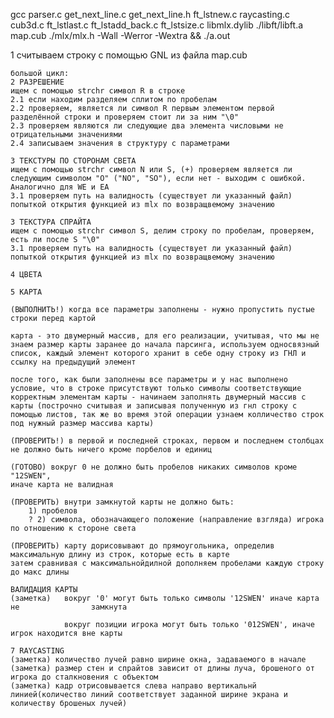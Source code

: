 gcc parser.c get_next_line.c get_next_line.h ft_lstnew.c raycasting.c cub3d.c ft_lstlast.c ft_lstadd_back.c ft_lstsize.c libmlx.dylib ./libft/libft.a map.cub ./mlx/mlx.h -Wall -Werror -Wextra && ./a.out

1 считываем строку с помощью GNL из файла map.cub

	большой цикл:
	2 РАЗРЕШЕНИЕ
	ищем с помощью strchr символ R в строке
	2.1 если находим разделяем сплитом по пробелам
	2.2 проверяем, является ли символ R первым элементом первой разделённой строки и проверяем стоит ли за ним "\0"
	2.3 проверяем являются ли следующие два элемента числовыми не отрицательными значениями
	2.4 записываем значения в структуру с параметрами

	3 ТЕКСТУРЫ ПО СТОРОНАМ СВЕТА 
	ищем с помощью strchr символ N или S, (+) проверяем является ли следующим символом "O" ("NO", "SO"), если нет - выходим с ошибкой. Аналогично для WE и EA
	3.1 проверяем путь на валидность (существует ли указанный файл) попыткой открытия функцией из mlx по возвращвемому значению

	3 ТЕКСТУРА СПРАЙТА
	ищем с помощью strchr символ S, делим строку по пробелам, проверяем, есть ли после S "\0"
	3.1 проверяем путь на валидность (существует ли указанный файл) попыткой открытия функцией из mlx по возвращвемому значению

	4 ЦВЕТА
	
	5 КАРТА

	(ВЫПОЛНИТЬ!) когда все параметры заполнены - нужно пропустить пустые строки перед картой

	карта - это двумерный массив, для его реализации, учитывая, что мы не знаем размер карты заранее до начала парсинга, используем односвязный список, каждый элемент которого хранит в себе одну строку из ГНЛ и ссылку на предыдущий элемент 

	после того, как были заполнены все параметры и у нас выполнено условие, что в строке присутствуют только символы соответствующие корректным элементам карты - начинаем заполнять двумерный массив с карты (построчно считывая и записывая полученную из гнл строку с помощью листов, так же во время этой операции узнаем колличество строк под нужный размер массива карты)

	(ПРОВЕРИТЬ!) в первой и последней строках, первом и последнем столбцах не должно быть ничего кроме порбелов и единиц

	(ГОТОВО) вокруг 0 не должно быть пробелов никаких символов кроме "12SWEN",
	иначе карта не валидная
	
	(ПРОВЕРИТЬ) внутри замкнутой карты не должно быть:
		1) пробелов
		? 2) символа, обозначающего положение (направление взгляда) игрока по отношению к стороне света

	(ПРОВЕРИТЬ) карту дорисовывают до прямоугольника, определив максимальную длину из строк, которые есть в карте
	затем сравнивая с максимальнойдилной дополняем пробелами каждую строку до макс длины

	ВАЛИДАЦИЯ КАРТЫ
	(заметка) 	вокруг '0' могут быть только символы '12SWEN' иначе карта не 				замкнута
				
				вокруг позиции игрока могут быть только '012SWEN', иначе игрок находится вне карты

	7 RAYCASTING
	(заметка) количество лучей равно ширине окна, задаваемого в начале 
	(заметка) размер стен и спрайтов зависит от длины луча, брошеного от игрока до сталкновения с объектом
	(заметка) кадр отрисовывается слева направо вертикальнй линией(количество линий соответствует заданной ширине экрана и количеству брошеных лучей)
	
